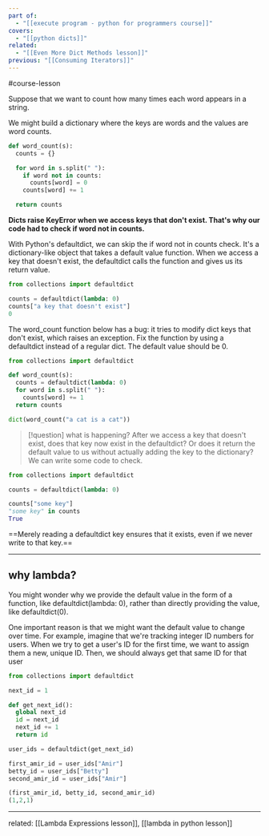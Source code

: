 ```yaml
---
part of:
  - "[[execute program - python for programmers course]]"
covers:
  - "[[python dicts]]"
related:
  - "[[Even More Dict Methods lesson]]"
previous: "[[Consuming Iterators]]"
---
```

#course-lesson 

Suppose that we want to count how many times each word appears in a string. 

We might build a dictionary where the keys are words and the values are word counts.

```python
def word_count(s):
  counts = {}

  for word in s.split(" "):
    if word not in counts:
      counts[word] = 0
    counts[word] += 1

  return counts
```

**Dicts raise KeyError when we access keys that don't exist. That's why our code had to check if word not in counts.**

With Python's defaultdict, we can skip the if word not in counts check. It's a dictionary-like object that takes a default value function. When we access a key that doesn't exist, the defaultdict calls the function and gives us its return value.

```python
from collections import defaultdict

counts = defaultdict(lambda: 0)
counts["a key that doesn't exist"]
0
```

The word_count function below has a bug: it tries to modify dict keys that don't exist, which raises an exception. Fix the function by using a defaultdict instead of a regular dict. The default value should be 0.

```python
from collections import defaultdict

def word_count(s):
  counts = defaultdict(lambda: 0)
  for word in s.split(" "):
    counts[word] += 1
  return counts

dict(word_count("a cat is a cat"))
```

> [!question] what is happening?
After we access a key that doesn't exist, does that key now exist in the defaultdict? Or does it return the default value to us without actually adding the key to the dictionary? We can write some code to check.

```python
from collections import defaultdict

counts = defaultdict(lambda: 0)

counts["some key"]
"some key" in counts
True
```

==Merely reading a defaultdict key ensures that it exists, even if we never write to that key.==

___
## why lambda?

You might wonder why we provide the default value in the form of a function, like defaultdict(lambda: 0), rather than directly providing the value, like defaultdict(0).

One important reason is that we might want the default value to change over time. For example, imagine that we're tracking integer ID numbers for users. When we try to get a user's ID for the first time, we want to assign them a new, unique ID. Then, we should always get that same ID for that user

```python
from collections import defaultdict

next_id = 1

def get_next_id():
  global next_id
  id = next_id
  next_id += 1
  return id

user_ids = defaultdict(get_next_id)

first_amir_id = user_ids["Amir"]
betty_id = user_ids["Betty"]
second_amir_id = user_ids["Amir"]

(first_amir_id, betty_id, second_amir_id)
(1,2,1)
```

___
related: [[Lambda Expressions lesson]], [[lambda in python lesson]]